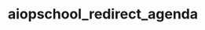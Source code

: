 ---
layout: my_redirect
title: aiopschool_redirect_agenda
permalink: /aiopschool/agenda/
redirect_url: "https://www.dwengo.org/agenda"
---